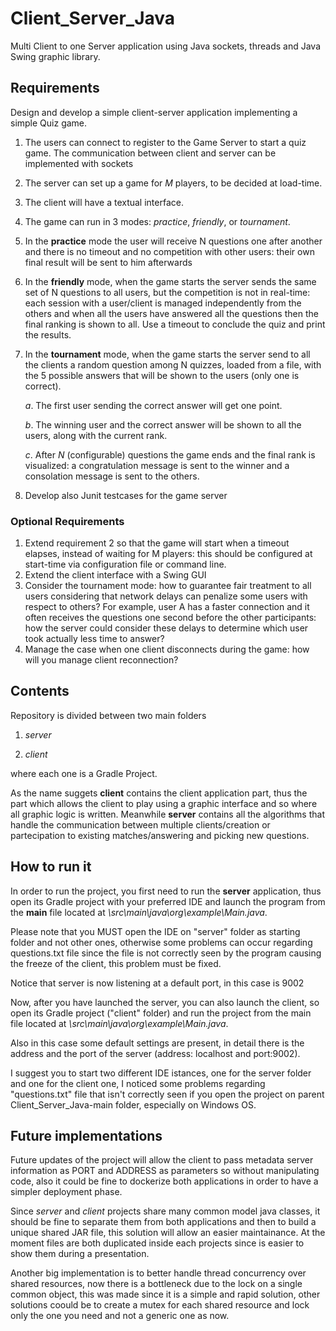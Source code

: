 # Client_Server_Java
Multi Client to one Server application using Java sockets, threads and Java Swing graphic library.

## Requirements 

Design and develop a simple client-server application implementing a simple Quiz game.
1. The users can connect to register to the Game Server to start a quiz game. The communication between client and server can be implemented with sockets
2. The server can set up a game for *M* players, to be decided at load-time.
3. The client will have a textual interface.
4. The game can run in 3 modes: _practice_, _friendly_, or _tournament_.
5. In the **practice** mode the user will receive N questions one after another and there is no timeout and no competition with other users: their own final result will be sent to him afterwards 
6. In the **friendly** mode, when the game starts the server sends the same set of N questions to all users, but the competition is not in real-time: each session with a user/client is managed independently from the others and when all the users have answered all the questions then the final ranking is shown to all. Use a timeout to conclude the quiz and print the results.
7. In the **tournament** mode, when the game starts the server send to all the clients a random question among N quizzes, loaded from a file, with the 5 possible answers that will be shown to the users (only one is correct).

      *a*. The first user sending the correct answer will get one point.
  
      *b*. The winning user and the correct answer will be shown to all the users, along with the current rank.
  
      *c*. After *N* (configurable) questions the game ends and the final rank is visualized: a congratulation message is sent to the winner and a consolation message is   sent to the others.
  
  8. Develop also Junit testcases for the game server
  ### Optional Requirements
  1. Extend requirement 2 so that the game will start when a timeout elapses, instead of waiting for M players: this should be configured at start-time via configuration file or command line.
  2. Extend the client interface with a Swing GUI 
  3. Consider the tournament mode: how to guarantee fair treatment to all users considering that network delays can penalize some users with respect to others? For example, user A has a faster connection and it often receives the questions one second before the other participants: how the server could consider these delays to determine which user took actually less time to answer?
  4. Manage the case when one client disconnects during the game: how will you manage client reconnection?
  
  
## Contents

Repository is divided between two main folders

1. *server*

2. *client*

where each one is a Gradle Project. 

As the name suggets **client** contains the client application part, thus the part which allows the client to play using a graphic interface and so where all graphic logic is written. Meanwhile **server** contains all the algorithms that handle the communication between multiple clients/creation or partecipation to existing matches/answering and picking new questions.

## How to run it

In order to run the project, you first need to run the **server** application, thus open its Gradle project with your preferred IDE and launch the program from the **main** file located at *\src\main\java\org\example\Main.java*.

Please note that you MUST open the IDE on "server" folder as starting folder and not other ones, otherwise some problems can occur regarding questions.txt file since the file is not correctly seen by the program causing the freeze of the client, this problem must be fixed.

Notice that server is now listening at a default port, in this case is 9002

Now, after you have launched the server, you can also launch the client, so open its Gradle project ("client" folder) and run the project from the main file located at  *\src\main\java\org\example\Main.java*.

Also in this case some default settings are present, in detail there is the address and the port of the server (address: localhost and port:9002).

I suggest you to start two different IDE istances, one for the server folder and one for the client one, I noticed some problems regarding "questions.txt" file that isn't correctly seen if you open the project on parent Client_Server_Java-main folder, especially on Windows OS.

## Future implementations

Future updates of the project will allow the client to pass metadata server information as PORT and ADDRESS as parameters so without manipulating code, also it could be fine to dockerize both applications in order to have a simpler deployment phase.

Since *server* and *client* projects share many common model java classes, it should be fine to separate them from both applications and then to build a unique shared JAR file, this solution will allow an easier maintainance. 
At the moment files are both duplicated inside each projects since is easier to show them during a presentation.

Another big implementation is to better handle thread concurrency over shared resources, now there is a bottleneck due to the lock on a single common object, this was made since it is a simple and rapid solution, other solutions coould be to create a mutex for each shared resource and lock only the one you need and not a generic one as now.
